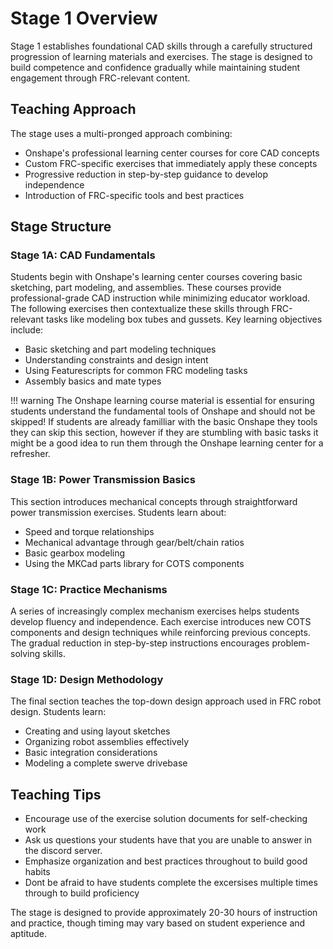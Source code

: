 # Stage 1 Overview

Stage 1 establishes foundational CAD skills through a carefully structured progression of learning materials and exercises. The stage is designed to build competence and confidence gradually while maintaining student engagement through FRC-relevant content.

## Teaching Approach
The stage uses a multi-pronged approach combining:
- Onshape's professional learning center courses for core CAD concepts
- Custom FRC-specific exercises that immediately apply these concepts
- Progressive reduction in step-by-step guidance to develop independence
- Introduction of FRC-specific tools and best practices

## Stage Structure

### Stage 1A: CAD Fundamentals
Students begin with Onshape's learning center courses covering basic sketching, part modeling, and assemblies. These courses provide professional-grade CAD instruction while minimizing educator workload. The following exercises then contextualize these skills through FRC-relevant tasks like modeling box tubes and gussets. Key learning objectives include:

- Basic sketching and part modeling techniques
- Understanding constraints and design intent
- Using Featurescripts for common FRC modeling tasks
- Assembly basics and mate types

!!! warning
    The Onshape learning course material is essential for ensuring students understand the fundamental tools of Onshape and should not be skipped! If students are already familliar with the basic Onshape they tools they can skip this section, however if they are stumbling with basic tasks it might be a good idea to run them through the Onshape learning center for a refresher.

### Stage 1B: Power Transmission Basics
This section introduces mechanical concepts through straightforward power transmission exercises. Students learn about:

- Speed and torque relationships
- Mechanical advantage through gear/belt/chain ratios
- Basic gearbox modeling
- Using the MKCad parts library for COTS components

### Stage 1C: Practice Mechanisms
A series of increasingly complex mechanism exercises helps students develop fluency and independence. Each exercise introduces new COTS components and design techniques while reinforcing previous concepts. The gradual reduction in step-by-step instructions encourages problem-solving skills.

### Stage 1D: Design Methodology
The final section teaches the top-down design approach used in FRC robot design. Students learn:

- Creating and using layout sketches
- Organizing robot assemblies effectively 
- Basic integration considerations
- Modeling a complete swerve drivebase

## Teaching Tips
- Encourage use of the exercise solution documents for self-checking work
- Ask us questions your students have that you are unable to answer in the discord server.
- Emphasize organization and best practices throughout to build good habits
- Dont be afraid to have students complete the excersises multiple times through to build proficiency

The stage is designed to provide approximately 20-30 hours of instruction and practice, though timing may vary based on student experience and aptitude.

<br>